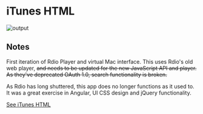 # iTunes HTML

![output](https://raw.github.com/villanuv/itunes-html/master/screen.jpg)

## Notes

First iteration of Rdio Player and virtual Mac interface. This uses Rdio's old web player, ~~and needs to be updated for the new JavaScript API and player. As they've deprecated OAuth 1.0, search functionality is broken.~~

As Rdio has long shuttered, this app does no longer functions as it used to. It was a great exercise in Angular, UI CSS design and jQuery functionality.

[See iTunes HTML](http://itunes-html.villanuv.com/)